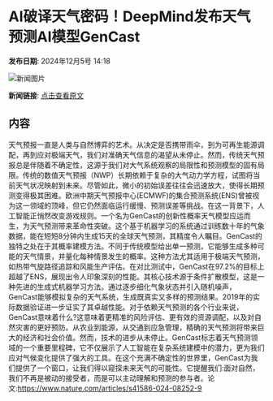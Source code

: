 # AI破译天气密码！DeepMind发布天气预测AI模型GenCast

**发布日期**: 2024年12月5号 14:18

![新闻图片](https://upload.chinaz.com/2024/1205/6386900504757844693925286.png)

**新闻链接**: [点击查看原文](https://www.aibase.com/zh/news/13725)

## 内容

天气预报一直是人类与自然博弈的艺术。从决定是否携带雨伞，到为可再生能源调配，再到应对极端天气，我们对准确天气信息的渴望从未停止。然而，传统天气预报总是伴随着不确定性，这源于我们对大气系统观察的局限性和预测模型的固有局限。传统的数值天气预报（NWP）长期依赖于复杂的大气动力学方程，试图将当前天气状况映射到未来。尽管如此，微小的初始误差往往会迅速放大，使得长期预测变得极其困难。欧洲中期天气预报中心(ECMWF)的集合预测系统(ENS)曾被视为这一领域的顶峰，但它仍然面临运行缓慢、预测误差等挑战。在这一背景下，人工智能正悄然改变游戏规则。一个名为GenCast的创新性概率天气模型应运而生，为天气预测带来革命性突破。这个基于机器学习的系统通过训练数十年的气象数据，能在短短8分钟内生成15天的全球天气预测，其精度令人瞩目。GenCast的独特之处在于其概率建模方法。不同于传统模型给出单一预测，它能够生成多种可能的天气情景，并量化每种情景发生的概率。这种方法尤其适用于极端天气预测，如热带气旋路径追踪和风能生产评估。在对比测试中，GenCast在97.2%的目标上超越了ENS，展现出令人印象深刻的性能。其核心技术源于条件扩散模型，这是一种先进的生成式机器学习方法。通过逐步细化气象状态并引入随机噪声，GenCast能够模拟复杂的天气系统，生成既真实又多样的预测结果。2019年的实际数据验证进一步证实了其卓越性能。对于依赖天气预测的各个行业来说，GenCast意味着什么?这意味着更精准的风险评估、更有效的资源调配，以及对自然灾害的更好预防。从农业到能源，从交通到应急管理，精确的天气预测将带来巨大的经济和社会价值。然而，技术的进步从未停止。GenCast标志着天气预测领域的一个重要里程碑，它不仅展示了人工智能在复杂系统建模中的潜力，更为我们应对气候变化提供了强大的工具。在这个充满不确定性的世界里，GenCast为我们提供了一个窗口，让我们得以窥探未来天气的可能性。它提醒我们:面对自然，我们不再是被动的接受者，而是可以主动理解和预测的参与者。论文:https://www.nature.com/articles/s41586-024-08252-9
